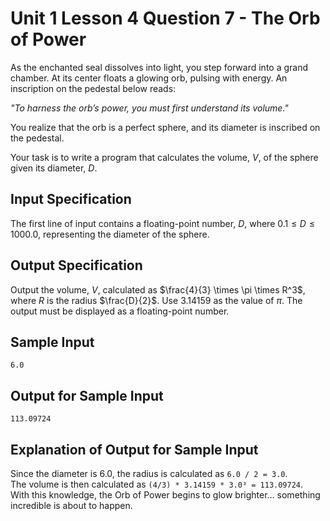 # Unit 1 Lesson 4 Question 7 - The Orb of Power

As the enchanted seal dissolves into light, you step forward into a grand chamber. At its center floats a glowing orb, pulsing with energy. An inscription on the pedestal below reads:  

*"To harness the orb’s power, you must first understand its volume."*  

You realize that the orb is a perfect sphere, and its diameter is inscribed on the pedestal.  

Your task is to write a program that calculates the volume, $V$, of the sphere given its diameter, $D$.  

## Input Specification  

The first line of input contains a floating-point number, $D$, where $0.1 \leq D \leq 1000.0$, representing the diameter of the sphere.  

## Output Specification  

Output the volume, $V$, calculated as $\frac{4}{3} \times \pi \times R^3$, where $R$ is the radius $\frac{D}{2}$. Use $3.14159$ as the value of $\pi$. The output must be displayed as a floating-point number.  

## Sample Input

```
6.0
```

## Output for Sample Input  

```
113.09724
```

## Explanation of Output for Sample Input  

Since the diameter is 6.0, the radius is calculated as `6.0 / 2 = 3.0`.  
The volume is then calculated as `(4/3) * 3.14159 * 3.0³ = 113.09724`.  
With this knowledge, the Orb of Power begins to glow brighter… something incredible is about to happen.